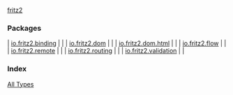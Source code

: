 [fritz2](./index.md)

### Packages

| [io.fritz2.binding](io.fritz2.binding/index.md) |  |
| [io.fritz2.dom](io.fritz2.dom/index.md) |  |
| [io.fritz2.dom.html](io.fritz2.dom.html/index.md) |  |
| [io.fritz2.flow](io.fritz2.flow.md) |  |
| [io.fritz2.remote](io.fritz2.remote/index.md) |  |
| [io.fritz2.routing](io.fritz2.routing/index.md) |  |
| [io.fritz2.validation](io.fritz2.validation/index.md) |  |

### Index

[All Types](alltypes/index.md)